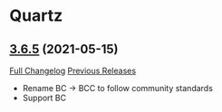# Quartz

## [3.6.5](https://github.com/Nevcairiel/Quartz/tree/3.6.5) (2021-05-15)
[Full Changelog](https://github.com/Nevcairiel/Quartz/compare/3.6.4...3.6.5) [Previous Releases](https://github.com/Nevcairiel/Quartz/releases)

- Rename BC -> BCC to follow community standards  
- Support BC  
